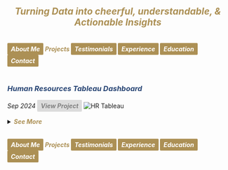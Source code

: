 ## ***<center><span style="color:#ac9055">Turning Data into cheerful, understandable, & Actionable Insights</span></center>***
<br>
<strong><em>
<a href="https://hend-a-ghafour.github.io" style="display:inline-block; padding:5px 8px; color:white; background-color:#ac9055; text-align:center; text-decoration:none; border-radius:2px;"> About Me </a>
<span style="color:#ac9055"> Projects </span>
<a href="https://hend-a-ghafour.github.io/Testimonials" style="display:inline-block; padding:5px 8px; color:white; background-color:#ac9055; text-align:center; text-decoration:none; border-radius:2px;"> Testimonials </a>
<a href="https://hend-a-ghafour.github.io/Experience" style="display:inline-block; padding:5px 8px; color:white; background-color:#ac9055; text-align:center; text-decoration:none; border-radius:2px;"> Experience </a>
<a href="https://hend-a-ghafour.github.io/Certifications" style="display:inline-block; padding:5px 8px; color:white; background-color:#ac9055; text-align:center; text-decoration:none; border-radius:2px;"> Education </a>
<a href="https://hend-a-ghafour.github.io/Contact" style="display:inline-block; padding:5px 8px; color:white; background-color:#ac9055; text-align:center; text-decoration:none; border-radius:2px;"> Contact </a>
</em></strong>
<br><br>

### ***<span style="color:#284574"> Human Resources Tableau Dashboard</span>***
_Sep 2024_
<a href="https://public.tableau.com/app/profile/hend.el.manhawy/viz/HRTableauProject-HendAbdEl-Ghafour/HROverview" style="display:inline-block; padding:5px 8px; color:#808080; background-color:#DCDCDC; text-align:center; text-decoration:none; border-radius:2px;"><strong><em> View Project </strong></em></a>
![HR Tableau](https://hend-a-ghafour.github.io/Media/HR.jpg)
<details>
  <summary><em><strong><span style="color:#ac9055">See More</span></strong></em></summary>
 <br> 
<center><strong><em><span style="color:#284574"> Overview: </span></em></strong></center>
<p style='text-align: justify;'>Created a comprehensive Tableau dashboard to analyze employee data, gaining insights into workforce aspects, including demographics, hiring and termination trends, and salary distributions. This analysis aimed to understand employee characteristics, department-specific trends, and performance evaluations to drive data-informed decisions.</p>
  <br>
<center><strong><em><span style="color:#284574"> Tools & Techniques </span></em></strong></center>
<p style='text-align: justify;'><em><strong><span style="color:#808080"> Tableau </span></strong></em> for calculations, data visualization and interactive dashboards.</p>
  <br>
<center><strong><em><span style="color:#284574"> Roles & Responsibilities </span></em></strong></center>
<strong><em><span style="color:#808080">Data Cleaning</span></em></strong>
<p style='text-align: justify;'>Verified data types, identified null values, and inspected unique entries, such as detecting nulls in the 'termdate' column indicating non-terminated employees.</p>
  <strong><em><span style="color:#808080">Visualization</span></em></strong>
   <p style='text-align: justify;'>Selected the most appropriate charts for effective data presentation and created a comprehensive employee information table.
<img src="https://hend-a-ghafour.github.io/Media/HR-Emp-Details.jpg" alt="HR Employee Details" width="500" height="300" style="border-radius: 10px;"></p>
  <strong><em><span style="color:#808080">Analysis</span></em></strong>
   <p style='text-align: justify;'>Conducted statistical analysis to identify trends in hiring, terminations, and salary distributions.</p>
 <br>   
<strong><em><span style="color:#284574"> Challenges Faced </span></em></strong>
  <strong><em><span style="color:#808080">Data Gaps</span></em></strong>
  <p style='text-align: justify;'>Identified missing values in critical fields, requiring strategies for accurate interpretation.</p>
  <strong><em><span style="color:#808080">Complex Relationships</span></em></strong>
   <p style='text-align: justify;'>Analyzed complex relationships between hiring, terminations, and department-level trends.</p>
  <strong><em><span style="color:#808080">Data Standardization</span></em></strong>
    <p style='text-align: justify;'>Needed to verify data consistency across branches and departments for accurate insights.</p>
    <br>
<strong><em><span style="color:#284574"> Achievements </span></em></strong>
  <strong><em><span style="color:#808080">Employee Analysis</span></em></strong>
    <p style='text-align: justify;'>Total employee count reached 8,950 (7,984 active, 966 terminated).</p>
  <strong><em><span style="color:#808080">Hiring Trends:</span></em></strong>
    <p style='text-align: justify;'>Noted peak hiring in 2017 with 1,560 new employees, while 2021 experienced the lowest hiring rate with 382 hires.</p>
  <strong><em><span style="color:#808080">Termination Analysis:</span></em></strong>
    <p style='text-align: justify;'>Found that 2023 had the highest terminations, with 174 employees (18% of total terminations), predominantly in the Operations department.</p>
 <strong><em><span style="color:#808080">Departmental Insights</span></em></strong>
   <p style='text-align: justify;'> Operations had the highest activity, with 30% of both active and terminated employees, suggesting high turnover.</p>
  <strong><em><span style="color:#808080">Geographical Distribution</span></em></strong>
    <p style='text-align: justify;'>70% of employees were based at HQ in New York, which also had a higher termination rate.</p>
 <strong><em><span style="color:#808080">Gender Analysis</span></em></strong>
   <p style='text-align: justify;'> Gender distribution was slightly male-dominated (54%), with a balanced termination rate (11% each for males and females).</p>
  <strong><em><span style="color:#808080">Educational Trends</span></em></strong>
   <p style='text-align: justify;'> Identified that bachelor’s degree holders formed the largest employee group (61%) with noticeable termination disparities among educational levels.</p>
  <br> 
<strong><em><span style="color:#284574"> Insights </span></em></strong>
  <strong><em><span style="color:#808080">Hiring & Termination Trends</span></em></strong>
   <p style='text-align: justify;'> The Operations department’s turnover was high, and New York HQ showed the highest activity, with a considerable termination rate.</p>
 <strong><em><span style="color:#808080">Gender & Education Dynamics</span></em></strong>
   <p style='text-align: justify;'> Gender imbalances were observed in specific educational categories, with a higher termination rate among female high school graduates and male PhD holders.</p>
  <strong><em><span style="color:#808080">Performance Ratings</span></em></strong>
    <p style='text-align: justify;'>Educational level affected performance ratings, with high school graduates more often rated "Needs Improvement," while PhD holders frequently achieved "Excellent" ratings.</p>
 <strong><em><span style="color:#808080">Salary Disparities</span></em></strong>
   <p style='text-align: justify;'>Significant gender-based salary disparities were observed, particularly among bachelor’s and PhD holders.</p>
  <br>
<strong><em><span style="color:#284574"> Future Application </span></em></strong>
  <strong><em><span style="color:#808080">Workforce Planning</span></em></strong>
   <p style='text-align: justify;'> Explore hiring and termination trends to optimize staffing and reduce turnover in high-activity departments like Operations.</p>
  <strong><em><span style="color:#808080">Turnover Analysis</span></em></strong>
    <p style='text-align: justify;'>Conduct a deeper analysis of the reasons behind turnover patterns, especially in specific positions and departments.</p>
  <strong><em><span style="color:#808080">Gender & Education Balance</span></em></strong>
    <p style='text-align: justify;'>Investigate gender disparities in salary and termination rates to promote equity.</p>
  <strong><em><span style="color:#808080">Performance-Based Retention</span></em></strong>
   <p style='text-align: justify;'>Reevaluate performance rating criteria and termination practices to ensure fair and consistent employee assessments.</p>
  <strong><em><span style="color:#808080">Compensation Strategy</span></em></strong>
    <p style='text-align: justify;'>Research if salary differences are consistent over time and explore whether performance and experience are accurately reflected in the company’s pay structure.</p>

</details>




<br>
    
<strong><em>
<a href="https://hend-a-ghafour.github.io" style="display:inline-block; padding:5px 8px; color:white; background-color:#ac9055; text-align:center; text-decoration:none; border-radius:2px;"> About Me </a>
<span style="color:#ac9055"> Projects </span>
<a href="https://hend-a-ghafour.github.io/Testimonials" style="display:inline-block; padding:5px 8px; color:white; background-color:#ac9055; text-align:center; text-decoration:none; border-radius:2px;"> Testimonials </a>
<a href="https://hend-a-ghafour.github.io/Experience" style="display:inline-block; padding:5px 8px; color:white; background-color:#ac9055; text-align:center; text-decoration:none; border-radius:2px;"> Experience </a>
<a href="https://hend-a-ghafour.github.io/Certifications" style="display:inline-block; padding:5px 8px; color:white; background-color:#ac9055; text-align:center; text-decoration:none; border-radius:2px;"> Education </a>
<a href="https://hend-a-ghafour.github.io/Contact" style="display:inline-block; padding:5px 8px; color:white; background-color:#ac9055; text-align:center; text-decoration:none; border-radius:2px;"> Contact </a>
</em></strong>

